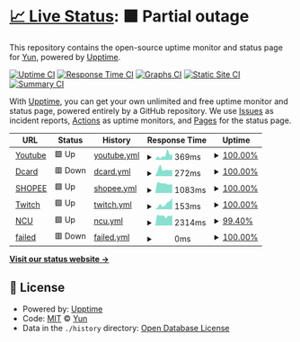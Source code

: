 # [📈 Live Status](https://demo.upptime.js.org): <!--live status--> **🟧 Partial outage**

This repository contains the open-source uptime monitor and status page for [Yun](https://demo.upptime.js.org), powered by [Upptime](https://github.com/upptime/upptime).

[![Uptime CI](https://github.com/tgcbks76482/upptime1/workflows/Uptime%20CI/badge.svg)](https://github.com/tgcbks76482/upptime1/actions?query=workflow%3A%22Uptime+CI%22)
[![Response Time CI](https://github.com/tgcbks76482/upptime1/workflows/Response%20Time%20CI/badge.svg)](https://github.com/tgcbks76482/upptime1/actions?query=workflow%3A%22Response+Time+CI%22)
[![Graphs CI](https://github.com/tgcbks76482/upptime1/workflows/Graphs%20CI/badge.svg)](https://github.com/tgcbks76482/upptime1/actions?query=workflow%3A%22Graphs+CI%22)
[![Static Site CI](https://github.com/tgcbks76482/upptime1/workflows/Static%20Site%20CI/badge.svg)](https://github.com/tgcbks76482/upptime1/actions?query=workflow%3A%22Static+Site+CI%22)
[![Summary CI](https://github.com/tgcbks76482/upptime1/workflows/Summary%20CI/badge.svg)](https://github.com/tgcbks76482/upptime1/actions?query=workflow%3A%22Summary+CI%22)

With [Upptime](https://upptime.js.org), you can get your own unlimited and free uptime monitor and status page, powered entirely by a GitHub repository. We use [Issues](https://github.com/tgcbks76482/upptime1/issues) as incident reports, [Actions](https://github.com/tgcbks76482/upptime1/actions) as uptime monitors, and [Pages](https://demo.upptime.js.org) for the status page.

<!--start: status pages-->
<!-- This summary is generated by Upptime (https://github.com/upptime/upptime) -->
<!-- Do not edit this manually, your changes will be overwritten -->
<!-- prettier-ignore -->
| URL | Status | History | Response Time | Uptime |
| --- | ------ | ------- | ------------- | ------ |
| <img alt="" src="https://favicons.githubusercontent.com/www.youtube.com" height="13"> [Youtube](https://www.youtube.com/) | 🟩 Up | [youtube.yml](https://github.com/tgcbks76482/upptime1/commits/HEAD/history/youtube.yml) | <details><summary><img alt="Response time graph" src="./graphs/youtube/response-time-week.png" height="20"> 369ms</summary><br><a href="https://demo.upptime.js.org/history/youtube"><img alt="Response time 295" src="https://img.shields.io/endpoint?url=https%3A%2F%2Fraw.githubusercontent.com%2Ftgcbks76482%2Fupptime1%2FHEAD%2Fapi%2Fyoutube%2Fresponse-time.json"></a><br><a href="https://demo.upptime.js.org/history/youtube"><img alt="24-hour response time 259" src="https://img.shields.io/endpoint?url=https%3A%2F%2Fraw.githubusercontent.com%2Ftgcbks76482%2Fupptime1%2FHEAD%2Fapi%2Fyoutube%2Fresponse-time-day.json"></a><br><a href="https://demo.upptime.js.org/history/youtube"><img alt="7-day response time 369" src="https://img.shields.io/endpoint?url=https%3A%2F%2Fraw.githubusercontent.com%2Ftgcbks76482%2Fupptime1%2FHEAD%2Fapi%2Fyoutube%2Fresponse-time-week.json"></a><br><a href="https://demo.upptime.js.org/history/youtube"><img alt="30-day response time 295" src="https://img.shields.io/endpoint?url=https%3A%2F%2Fraw.githubusercontent.com%2Ftgcbks76482%2Fupptime1%2FHEAD%2Fapi%2Fyoutube%2Fresponse-time-month.json"></a><br><a href="https://demo.upptime.js.org/history/youtube"><img alt="1-year response time 295" src="https://img.shields.io/endpoint?url=https%3A%2F%2Fraw.githubusercontent.com%2Ftgcbks76482%2Fupptime1%2FHEAD%2Fapi%2Fyoutube%2Fresponse-time-year.json"></a></details> | <details><summary><a href="https://demo.upptime.js.org/history/youtube">100.00%</a></summary><a href="https://demo.upptime.js.org/history/youtube"><img alt="All-time uptime 100.00%" src="https://img.shields.io/endpoint?url=https%3A%2F%2Fraw.githubusercontent.com%2Ftgcbks76482%2Fupptime1%2FHEAD%2Fapi%2Fyoutube%2Fuptime.json"></a><br><a href="https://demo.upptime.js.org/history/youtube"><img alt="24-hour uptime 100.00%" src="https://img.shields.io/endpoint?url=https%3A%2F%2Fraw.githubusercontent.com%2Ftgcbks76482%2Fupptime1%2FHEAD%2Fapi%2Fyoutube%2Fuptime-day.json"></a><br><a href="https://demo.upptime.js.org/history/youtube"><img alt="7-day uptime 100.00%" src="https://img.shields.io/endpoint?url=https%3A%2F%2Fraw.githubusercontent.com%2Ftgcbks76482%2Fupptime1%2FHEAD%2Fapi%2Fyoutube%2Fuptime-week.json"></a><br><a href="https://demo.upptime.js.org/history/youtube"><img alt="30-day uptime 100.00%" src="https://img.shields.io/endpoint?url=https%3A%2F%2Fraw.githubusercontent.com%2Ftgcbks76482%2Fupptime1%2FHEAD%2Fapi%2Fyoutube%2Fuptime-month.json"></a><br><a href="https://demo.upptime.js.org/history/youtube"><img alt="1-year uptime 100.00%" src="https://img.shields.io/endpoint?url=https%3A%2F%2Fraw.githubusercontent.com%2Ftgcbks76482%2Fupptime1%2FHEAD%2Fapi%2Fyoutube%2Fuptime-year.json"></a></details>
| <img alt="" src="https://favicons.githubusercontent.com/www.dcard.tw" height="13"> [Dcard](https://www.dcard.tw/f) | 🟥 Down | [dcard.yml](https://github.com/tgcbks76482/upptime1/commits/HEAD/history/dcard.yml) | <details><summary><img alt="Response time graph" src="./graphs/dcard/response-time-week.png" height="20"> 272ms</summary><br><a href="https://demo.upptime.js.org/history/dcard"><img alt="Response time 284" src="https://img.shields.io/endpoint?url=https%3A%2F%2Fraw.githubusercontent.com%2Ftgcbks76482%2Fupptime1%2FHEAD%2Fapi%2Fdcard%2Fresponse-time.json"></a><br><a href="https://demo.upptime.js.org/history/dcard"><img alt="24-hour response time 266" src="https://img.shields.io/endpoint?url=https%3A%2F%2Fraw.githubusercontent.com%2Ftgcbks76482%2Fupptime1%2FHEAD%2Fapi%2Fdcard%2Fresponse-time-day.json"></a><br><a href="https://demo.upptime.js.org/history/dcard"><img alt="7-day response time 272" src="https://img.shields.io/endpoint?url=https%3A%2F%2Fraw.githubusercontent.com%2Ftgcbks76482%2Fupptime1%2FHEAD%2Fapi%2Fdcard%2Fresponse-time-week.json"></a><br><a href="https://demo.upptime.js.org/history/dcard"><img alt="30-day response time 284" src="https://img.shields.io/endpoint?url=https%3A%2F%2Fraw.githubusercontent.com%2Ftgcbks76482%2Fupptime1%2FHEAD%2Fapi%2Fdcard%2Fresponse-time-month.json"></a><br><a href="https://demo.upptime.js.org/history/dcard"><img alt="1-year response time 284" src="https://img.shields.io/endpoint?url=https%3A%2F%2Fraw.githubusercontent.com%2Ftgcbks76482%2Fupptime1%2FHEAD%2Fapi%2Fdcard%2Fresponse-time-year.json"></a></details> | <details><summary><a href="https://demo.upptime.js.org/history/dcard">100.00%</a></summary><a href="https://demo.upptime.js.org/history/dcard"><img alt="All-time uptime 100.00%" src="https://img.shields.io/endpoint?url=https%3A%2F%2Fraw.githubusercontent.com%2Ftgcbks76482%2Fupptime1%2FHEAD%2Fapi%2Fdcard%2Fuptime.json"></a><br><a href="https://demo.upptime.js.org/history/dcard"><img alt="24-hour uptime 100.00%" src="https://img.shields.io/endpoint?url=https%3A%2F%2Fraw.githubusercontent.com%2Ftgcbks76482%2Fupptime1%2FHEAD%2Fapi%2Fdcard%2Fuptime-day.json"></a><br><a href="https://demo.upptime.js.org/history/dcard"><img alt="7-day uptime 100.00%" src="https://img.shields.io/endpoint?url=https%3A%2F%2Fraw.githubusercontent.com%2Ftgcbks76482%2Fupptime1%2FHEAD%2Fapi%2Fdcard%2Fuptime-week.json"></a><br><a href="https://demo.upptime.js.org/history/dcard"><img alt="30-day uptime 100.00%" src="https://img.shields.io/endpoint?url=https%3A%2F%2Fraw.githubusercontent.com%2Ftgcbks76482%2Fupptime1%2FHEAD%2Fapi%2Fdcard%2Fuptime-month.json"></a><br><a href="https://demo.upptime.js.org/history/dcard"><img alt="1-year uptime 100.00%" src="https://img.shields.io/endpoint?url=https%3A%2F%2Fraw.githubusercontent.com%2Ftgcbks76482%2Fupptime1%2FHEAD%2Fapi%2Fdcard%2Fuptime-year.json"></a></details>
| <img alt="" src="https://favicons.githubusercontent.com/shopee.tw" height="13"> [SHOPEE](https://shopee.tw/) | 🟩 Up | [shopee.yml](https://github.com/tgcbks76482/upptime1/commits/HEAD/history/shopee.yml) | <details><summary><img alt="Response time graph" src="./graphs/shopee/response-time-week.png" height="20"> 1083ms</summary><br><a href="https://demo.upptime.js.org/history/shopee"><img alt="Response time 1248" src="https://img.shields.io/endpoint?url=https%3A%2F%2Fraw.githubusercontent.com%2Ftgcbks76482%2Fupptime1%2FHEAD%2Fapi%2Fshopee%2Fresponse-time.json"></a><br><a href="https://demo.upptime.js.org/history/shopee"><img alt="24-hour response time 1161" src="https://img.shields.io/endpoint?url=https%3A%2F%2Fraw.githubusercontent.com%2Ftgcbks76482%2Fupptime1%2FHEAD%2Fapi%2Fshopee%2Fresponse-time-day.json"></a><br><a href="https://demo.upptime.js.org/history/shopee"><img alt="7-day response time 1083" src="https://img.shields.io/endpoint?url=https%3A%2F%2Fraw.githubusercontent.com%2Ftgcbks76482%2Fupptime1%2FHEAD%2Fapi%2Fshopee%2Fresponse-time-week.json"></a><br><a href="https://demo.upptime.js.org/history/shopee"><img alt="30-day response time 1248" src="https://img.shields.io/endpoint?url=https%3A%2F%2Fraw.githubusercontent.com%2Ftgcbks76482%2Fupptime1%2FHEAD%2Fapi%2Fshopee%2Fresponse-time-month.json"></a><br><a href="https://demo.upptime.js.org/history/shopee"><img alt="1-year response time 1248" src="https://img.shields.io/endpoint?url=https%3A%2F%2Fraw.githubusercontent.com%2Ftgcbks76482%2Fupptime1%2FHEAD%2Fapi%2Fshopee%2Fresponse-time-year.json"></a></details> | <details><summary><a href="https://demo.upptime.js.org/history/shopee">100.00%</a></summary><a href="https://demo.upptime.js.org/history/shopee"><img alt="All-time uptime 100.00%" src="https://img.shields.io/endpoint?url=https%3A%2F%2Fraw.githubusercontent.com%2Ftgcbks76482%2Fupptime1%2FHEAD%2Fapi%2Fshopee%2Fuptime.json"></a><br><a href="https://demo.upptime.js.org/history/shopee"><img alt="24-hour uptime 100.00%" src="https://img.shields.io/endpoint?url=https%3A%2F%2Fraw.githubusercontent.com%2Ftgcbks76482%2Fupptime1%2FHEAD%2Fapi%2Fshopee%2Fuptime-day.json"></a><br><a href="https://demo.upptime.js.org/history/shopee"><img alt="7-day uptime 100.00%" src="https://img.shields.io/endpoint?url=https%3A%2F%2Fraw.githubusercontent.com%2Ftgcbks76482%2Fupptime1%2FHEAD%2Fapi%2Fshopee%2Fuptime-week.json"></a><br><a href="https://demo.upptime.js.org/history/shopee"><img alt="30-day uptime 100.00%" src="https://img.shields.io/endpoint?url=https%3A%2F%2Fraw.githubusercontent.com%2Ftgcbks76482%2Fupptime1%2FHEAD%2Fapi%2Fshopee%2Fuptime-month.json"></a><br><a href="https://demo.upptime.js.org/history/shopee"><img alt="1-year uptime 100.00%" src="https://img.shields.io/endpoint?url=https%3A%2F%2Fraw.githubusercontent.com%2Ftgcbks76482%2Fupptime1%2FHEAD%2Fapi%2Fshopee%2Fuptime-year.json"></a></details>
| <img alt="" src="https://favicons.githubusercontent.com/www.twitch.tv" height="13"> [Twitch](https://www.twitch.tv/) | 🟩 Up | [twitch.yml](https://github.com/tgcbks76482/upptime1/commits/HEAD/history/twitch.yml) | <details><summary><img alt="Response time graph" src="./graphs/twitch/response-time-week.png" height="20"> 153ms</summary><br><a href="https://demo.upptime.js.org/history/twitch"><img alt="Response time 129" src="https://img.shields.io/endpoint?url=https%3A%2F%2Fraw.githubusercontent.com%2Ftgcbks76482%2Fupptime1%2FHEAD%2Fapi%2Ftwitch%2Fresponse-time.json"></a><br><a href="https://demo.upptime.js.org/history/twitch"><img alt="24-hour response time 103" src="https://img.shields.io/endpoint?url=https%3A%2F%2Fraw.githubusercontent.com%2Ftgcbks76482%2Fupptime1%2FHEAD%2Fapi%2Ftwitch%2Fresponse-time-day.json"></a><br><a href="https://demo.upptime.js.org/history/twitch"><img alt="7-day response time 153" src="https://img.shields.io/endpoint?url=https%3A%2F%2Fraw.githubusercontent.com%2Ftgcbks76482%2Fupptime1%2FHEAD%2Fapi%2Ftwitch%2Fresponse-time-week.json"></a><br><a href="https://demo.upptime.js.org/history/twitch"><img alt="30-day response time 129" src="https://img.shields.io/endpoint?url=https%3A%2F%2Fraw.githubusercontent.com%2Ftgcbks76482%2Fupptime1%2FHEAD%2Fapi%2Ftwitch%2Fresponse-time-month.json"></a><br><a href="https://demo.upptime.js.org/history/twitch"><img alt="1-year response time 129" src="https://img.shields.io/endpoint?url=https%3A%2F%2Fraw.githubusercontent.com%2Ftgcbks76482%2Fupptime1%2FHEAD%2Fapi%2Ftwitch%2Fresponse-time-year.json"></a></details> | <details><summary><a href="https://demo.upptime.js.org/history/twitch">100.00%</a></summary><a href="https://demo.upptime.js.org/history/twitch"><img alt="All-time uptime 100.00%" src="https://img.shields.io/endpoint?url=https%3A%2F%2Fraw.githubusercontent.com%2Ftgcbks76482%2Fupptime1%2FHEAD%2Fapi%2Ftwitch%2Fuptime.json"></a><br><a href="https://demo.upptime.js.org/history/twitch"><img alt="24-hour uptime 100.00%" src="https://img.shields.io/endpoint?url=https%3A%2F%2Fraw.githubusercontent.com%2Ftgcbks76482%2Fupptime1%2FHEAD%2Fapi%2Ftwitch%2Fuptime-day.json"></a><br><a href="https://demo.upptime.js.org/history/twitch"><img alt="7-day uptime 100.00%" src="https://img.shields.io/endpoint?url=https%3A%2F%2Fraw.githubusercontent.com%2Ftgcbks76482%2Fupptime1%2FHEAD%2Fapi%2Ftwitch%2Fuptime-week.json"></a><br><a href="https://demo.upptime.js.org/history/twitch"><img alt="30-day uptime 100.00%" src="https://img.shields.io/endpoint?url=https%3A%2F%2Fraw.githubusercontent.com%2Ftgcbks76482%2Fupptime1%2FHEAD%2Fapi%2Ftwitch%2Fuptime-month.json"></a><br><a href="https://demo.upptime.js.org/history/twitch"><img alt="1-year uptime 100.00%" src="https://img.shields.io/endpoint?url=https%3A%2F%2Fraw.githubusercontent.com%2Ftgcbks76482%2Fupptime1%2FHEAD%2Fapi%2Ftwitch%2Fuptime-year.json"></a></details>
| <img alt="" src="https://favicons.githubusercontent.com/www.ncu.edu.tw" height="13"> [NCU](https://www.ncu.edu.tw/tw/) | 🟩 Up | [ncu.yml](https://github.com/tgcbks76482/upptime1/commits/HEAD/history/ncu.yml) | <details><summary><img alt="Response time graph" src="./graphs/ncu/response-time-week.png" height="20"> 2314ms</summary><br><a href="https://demo.upptime.js.org/history/ncu"><img alt="Response time 2439" src="https://img.shields.io/endpoint?url=https%3A%2F%2Fraw.githubusercontent.com%2Ftgcbks76482%2Fupptime1%2FHEAD%2Fapi%2Fncu%2Fresponse-time.json"></a><br><a href="https://demo.upptime.js.org/history/ncu"><img alt="24-hour response time 2702" src="https://img.shields.io/endpoint?url=https%3A%2F%2Fraw.githubusercontent.com%2Ftgcbks76482%2Fupptime1%2FHEAD%2Fapi%2Fncu%2Fresponse-time-day.json"></a><br><a href="https://demo.upptime.js.org/history/ncu"><img alt="7-day response time 2314" src="https://img.shields.io/endpoint?url=https%3A%2F%2Fraw.githubusercontent.com%2Ftgcbks76482%2Fupptime1%2FHEAD%2Fapi%2Fncu%2Fresponse-time-week.json"></a><br><a href="https://demo.upptime.js.org/history/ncu"><img alt="30-day response time 2439" src="https://img.shields.io/endpoint?url=https%3A%2F%2Fraw.githubusercontent.com%2Ftgcbks76482%2Fupptime1%2FHEAD%2Fapi%2Fncu%2Fresponse-time-month.json"></a><br><a href="https://demo.upptime.js.org/history/ncu"><img alt="1-year response time 2439" src="https://img.shields.io/endpoint?url=https%3A%2F%2Fraw.githubusercontent.com%2Ftgcbks76482%2Fupptime1%2FHEAD%2Fapi%2Fncu%2Fresponse-time-year.json"></a></details> | <details><summary><a href="https://demo.upptime.js.org/history/ncu">99.40%</a></summary><a href="https://demo.upptime.js.org/history/ncu"><img alt="All-time uptime 99.79%" src="https://img.shields.io/endpoint?url=https%3A%2F%2Fraw.githubusercontent.com%2Ftgcbks76482%2Fupptime1%2FHEAD%2Fapi%2Fncu%2Fuptime.json"></a><br><a href="https://demo.upptime.js.org/history/ncu"><img alt="24-hour uptime 100.00%" src="https://img.shields.io/endpoint?url=https%3A%2F%2Fraw.githubusercontent.com%2Ftgcbks76482%2Fupptime1%2FHEAD%2Fapi%2Fncu%2Fuptime-day.json"></a><br><a href="https://demo.upptime.js.org/history/ncu"><img alt="7-day uptime 99.40%" src="https://img.shields.io/endpoint?url=https%3A%2F%2Fraw.githubusercontent.com%2Ftgcbks76482%2Fupptime1%2FHEAD%2Fapi%2Fncu%2Fuptime-week.json"></a><br><a href="https://demo.upptime.js.org/history/ncu"><img alt="30-day uptime 99.79%" src="https://img.shields.io/endpoint?url=https%3A%2F%2Fraw.githubusercontent.com%2Ftgcbks76482%2Fupptime1%2FHEAD%2Fapi%2Fncu%2Fuptime-month.json"></a><br><a href="https://demo.upptime.js.org/history/ncu"><img alt="1-year uptime 99.79%" src="https://img.shields.io/endpoint?url=https%3A%2F%2Fraw.githubusercontent.com%2Ftgcbks76482%2Fupptime1%2FHEAD%2Fapi%2Fncu%2Fuptime-year.json"></a></details>
| <img alt="" src="https://favicons.githubusercontent.com/fewfwee" height="13"> [failed](https://fewfwee/) | 🟥 Down | [failed.yml](https://github.com/tgcbks76482/upptime1/commits/HEAD/history/failed.yml) | <details><summary><img alt="Response time graph" src="./graphs/failed/response-time-week.png" height="20"> 0ms</summary><br><a href="https://demo.upptime.js.org/history/failed"><img alt="Response time 0" src="https://img.shields.io/endpoint?url=https%3A%2F%2Fraw.githubusercontent.com%2Ftgcbks76482%2Fupptime1%2FHEAD%2Fapi%2Ffailed%2Fresponse-time.json"></a><br><a href="https://demo.upptime.js.org/history/failed"><img alt="24-hour response time 0" src="https://img.shields.io/endpoint?url=https%3A%2F%2Fraw.githubusercontent.com%2Ftgcbks76482%2Fupptime1%2FHEAD%2Fapi%2Ffailed%2Fresponse-time-day.json"></a><br><a href="https://demo.upptime.js.org/history/failed"><img alt="7-day response time 0" src="https://img.shields.io/endpoint?url=https%3A%2F%2Fraw.githubusercontent.com%2Ftgcbks76482%2Fupptime1%2FHEAD%2Fapi%2Ffailed%2Fresponse-time-week.json"></a><br><a href="https://demo.upptime.js.org/history/failed"><img alt="30-day response time 0" src="https://img.shields.io/endpoint?url=https%3A%2F%2Fraw.githubusercontent.com%2Ftgcbks76482%2Fupptime1%2FHEAD%2Fapi%2Ffailed%2Fresponse-time-month.json"></a><br><a href="https://demo.upptime.js.org/history/failed"><img alt="1-year response time 0" src="https://img.shields.io/endpoint?url=https%3A%2F%2Fraw.githubusercontent.com%2Ftgcbks76482%2Fupptime1%2FHEAD%2Fapi%2Ffailed%2Fresponse-time-year.json"></a></details> | <details><summary><a href="https://demo.upptime.js.org/history/failed">100.00%</a></summary><a href="https://demo.upptime.js.org/history/failed"><img alt="All-time uptime 100.00%" src="https://img.shields.io/endpoint?url=https%3A%2F%2Fraw.githubusercontent.com%2Ftgcbks76482%2Fupptime1%2FHEAD%2Fapi%2Ffailed%2Fuptime.json"></a><br><a href="https://demo.upptime.js.org/history/failed"><img alt="24-hour uptime 100.00%" src="https://img.shields.io/endpoint?url=https%3A%2F%2Fraw.githubusercontent.com%2Ftgcbks76482%2Fupptime1%2FHEAD%2Fapi%2Ffailed%2Fuptime-day.json"></a><br><a href="https://demo.upptime.js.org/history/failed"><img alt="7-day uptime 100.00%" src="https://img.shields.io/endpoint?url=https%3A%2F%2Fraw.githubusercontent.com%2Ftgcbks76482%2Fupptime1%2FHEAD%2Fapi%2Ffailed%2Fuptime-week.json"></a><br><a href="https://demo.upptime.js.org/history/failed"><img alt="30-day uptime 100.00%" src="https://img.shields.io/endpoint?url=https%3A%2F%2Fraw.githubusercontent.com%2Ftgcbks76482%2Fupptime1%2FHEAD%2Fapi%2Ffailed%2Fuptime-month.json"></a><br><a href="https://demo.upptime.js.org/history/failed"><img alt="1-year uptime 100.00%" src="https://img.shields.io/endpoint?url=https%3A%2F%2Fraw.githubusercontent.com%2Ftgcbks76482%2Fupptime1%2FHEAD%2Fapi%2Ffailed%2Fuptime-year.json"></a></details>

<!--end: status pages-->

[**Visit our status website →**](https://demo.upptime.js.org)

## 📄 License

- Powered by: [Upptime](https://github.com/upptime/upptime)
- Code: [MIT](./LICENSE) © [Yun](https://demo.upptime.js.org)
- Data in the `./history` directory: [Open Database License](https://opendatacommons.org/licenses/odbl/1-0/)
